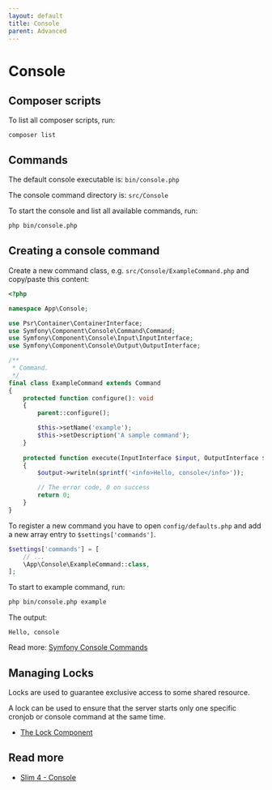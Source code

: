 ```yaml
---
layout: default
title: Console
parent: Advanced
---
```


# Console

## Composer scripts

To list all composer scripts, run:

```
composer list
```

## Commands

The default console executable is: `bin/console.php`

The console command directory is: `src/Console` 

To start the console and list all available commands, run:

``` bash
php bin/console.php
```

## Creating a console command

Create a new command class, e.g. `src/Console/ExampleCommand.php` and copy/paste this content:

```php
<?php

namespace App\Console;

use Psr\Container\ContainerInterface;
use Symfony\Component\Console\Command\Command;
use Symfony\Component\Console\Input\InputInterface;
use Symfony\Component\Console\Output\OutputInterface;

/**
 * Command.
 */
final class ExampleCommand extends Command
{
    protected function configure(): void
    {
        parent::configure();

        $this->setName('example');
        $this->setDescription('A sample command');
    }
    
    protected function execute(InputInterface $input, OutputInterface $output): int
    {
        $output->writeln(sprintf('<info>Hello, console</info>'));

        // The error code, 0 on success
        return 0;
    }
}
```

To register a new command you have to open `config/defaults.php` 
and add a new array entry to `$settings['commands']`.

```php
$settings['commands'] = [
    // ...
    \App\Console\ExampleCommand::class,
];
```

To start to example command, run:

``` bash
php bin/console.php example
```

The output:

```
Hello, console
```

Read more: [Symfony Console Commands](https://symfony.com/doc/current/console.html)

## Managing Locks

Locks are used to guarantee exclusive access to some shared resource. 

A lock can be used to ensure that the server starts only one 
specific cronjob or console command at the same time.

* [The Lock Component](https://symfony.com/doc/current/components/lock.html)

## Read more

* [Slim 4 - Console](https://odan.github.io/2021/06/23/slim-console.html)
